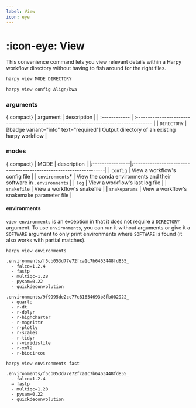```yaml
---
label: View
icon: eye
---
```


# :icon-eye: View

This convenience command lets you view relevant details within a Harpy workflow directory
without having to fish around for the right files.

```bash usage
harpy view MODE DIRECTORY
```

```bash example | view the workflow configuration of an existing harpy-generated folder
harpy view config Align/bwa
```

### arguments
{.compact}
| argument      |  description                                                                           |
| :------------ | :------------------------------------------------------------------------------------- |
| `DIRECTORY`   | [!badge variant="info" text="required"] Output directory of an existing harpy workflow |

### modes
{.compact}
| MODE            | description                                                       |
|:----------------|:------------------------------------------------------------------|
| `config`        | View a workflow's config file                                     |
| `environments`* | View the conda environments and their software in `.environments` |
| `log`           | View a workflow's last log file                                   |
| `snakefile`     | View a workflow's snakefile                                       |
| `snakeparams`   | View a workflow's snakemake parameter file                        |

#### environments
`view environments` is an exception in that it does not require a `DIRECTORY` argument.
To use `environments`, you can run it without arguments or give it a `SOFTWARE` argument
to only print environments where `SOFTWARE` is found (it also works with partial matches).

``` viewing all environments
harpy view environments

.environments/f5cb053d77e72fca1c7b6463448fd855_
  - falco=1.2.4
  - fastp
  - multiqc=1.28
  - pysam=0.22
  - quickdeconvolution

.environments/9f9995de2cc77c81654693b8fb002922_
  - quarto
  - r-dt
  - r-dplyr
  - r-highcharter
  - r-magrittr
  - r-plotly
  - r-scales
  - r-tidyr
  - r-viridislite
  - r-xml2
  - r-biocircos
```

``` searching for a program
harpy view environments fast

.environments/f5cb053d77e72fca1c7b6463448fd855_
  - falco=1.2.4
  → fastp
  - multiqc=1.28
  - pysam=0.22
  - quickdeconvolution
```
